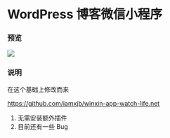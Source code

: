 # WordPress 博客微信小程序

### 预览

![](https://moooc.oss-cn-shenzhen.aliyuncs.com/blog/wechatmp.png)

### 说明

在这个基础上修改而来

https://github.com/iamxjb/winxin-app-watch-life.net

1. 无需安装额外插件
2. 目前还有一些 Bug


